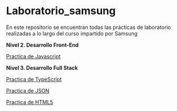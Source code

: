 # Laboratorio_samsung

En este repositorio se encuentran todas las prácticas de laboratorio realizadas a lo largo del curso <DesArrolladoras> impartido por Samsung


**Nivel 2. Desarrollo Front-End**

[Practica de Javascript](https://github.com/cybercandy/Laboratorio_samsung/tree/main/Practica_JavaScript)


**Nivel 3. Desarrollo Full Stack**

[Practica de TypeScript](https://github.com/cybercandy/Laboratorio_samsung/tree/main/Practica_TypeScript)

[Practica de JSON](https://github.com/cybercandy/Laboratorio_samsung/tree/main/Practica_JSON)

[Practica de HTML5](https://github.com/cybercandy/Laboratorio_samsung/tree/main/Practica_HTML5)

